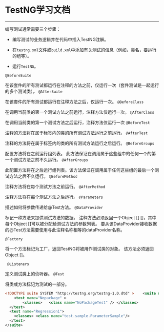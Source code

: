 # TestNG学习文档

***

编写测试通常需要三个步骤：

- 编写测试的业务逻辑并在代码中插入TestNG注解。

- 在`testng.xml`文件或`build.xml`中添加有关测试的信息（例如，类名，要运行的组等）。

- 运行`TestNG`。

`@BeforeSuite`  

在该套件的所有测试都运行在注释的方法之前，仅运行一次（套件测试是一起运行的多个测试类）。
`@AfterSuite`      

在该套件的所有测试都运行在注释方法之后，仅运行一次。
`@BeforeClass`     

在调用当前类的第一个测试方法之前运行，注释方法仅运行一次。
`@AfterClass`      

在调用当前类的第一个测试方法之后运行，注释方法仅运行一次
`@BeforeTest`      

注释的方法将在属于<test>标签内的类的所有测试方法运行之前运行。
`@AfterTest`       

注释的方法将在属于<test>标签内的类的所有测试方法运行之后运行。
`@BeforeGroups`    

配置方法将在之前运行组列表。 此方法保证在调用属于这些组中的任何一个的第一个测试方法之前不久运行。
`@AfterGroups`    

此配置方法将在之后运行组列表。该方法保证在调用属于任何这些组的最后一个测试方法之后不久运行。
`@BeforeMethod`    

注释方法将在每个测试方法之前运行。
`@AfterMethod`     

注释方法将在每个测试方法之后运行。
`@Parameters`      

描述如何将参数传递给@Test方法。
`@DataProvider`    

标记一种方法来提供测试方法的数据。 注释方法必须返回一个Object [] []，其中每个Object []可以被分配给测试方法的参数列表。 要从该DataProvider接收数据的@Test方法需要使用与此注释名称相等的dataProvider名称。

`@Factory`         

将一个方法标记为工厂，返回TestNG将被用作测试类的对象。 该方法必须返回Object []。

` @Listeners`       

定义测试类上的侦听器。
`@Test`            

将类或方法标记为测试的一部分。

```xml
<!DOCTYPE suite SYSTEM "http://testng.org/testng-1.0.dtd" >    <suite name="Suite1" verbose="1" >   
	<test name="Nopackage" >     
		<classes>	<class name="NoPackageTest" /> </classes>
  </test>     
  <test name="Regression1">     
    <classes> <class name="test.sample.ParameterSample"/>       							<class name="test.sample.ParameterTest"/>     		</classes>   
  </test> 
</suite>
```

